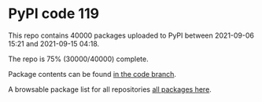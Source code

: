 # PyPI code 119

This repo contains 40000 packages uploaded to PyPI between 
2021-09-06 15:21 and 2021-09-15 04:18.

The repo is 75% (30000/40000) complete.

Package contents can be found [in the code branch](https://github.com/pypi-data/pypi-mirror-119/tree/code/packages).

A browsable package list for all repositories [all packages here](https://pypi-data.github.io/website/repositories/pypi-mirror-119).


